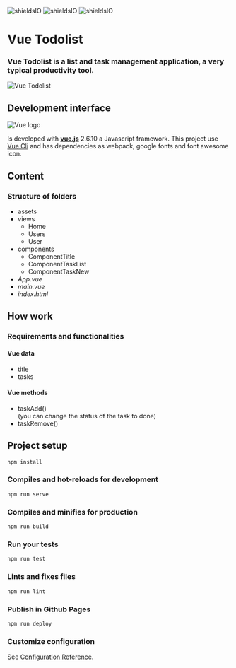 ![shieldsIO](https://img.shields.io/github/issues/beatrizsmerino/vue-todolist)
![shieldsIO](https://img.shields.io/github/forks/beatrizsmerino/vue-todolist)
![shieldsIO](https://img.shields.io/github/stars/beatrizsmerino/vue-todolist)

# Vue Todolist
### Vue Todolist is a list and task management application, a very typical productivity tool. 

![Vue Todolist](https://github.com/beatrizsmerino/vue-todolist/blob/master/README/images/vue-todolist.png)

## Development interface
![Vue logo](https://github.com/beatrizsmerino/vue-todolist/blob/master/README/images/vue-js-2.jpg)

Is developed with **[vue.js](https://vuejs.org/)** 2.6.10 a Javascript framework. This project use [Vue Cli](https://cli.vuejs.org/) and has dependencies as webpack, google fonts and font awesome icon.


## Content

### Structure of folders
- assets
- views
  - Home
  - Users
  - User
- components
  - ComponentTitle
  - ComponentTaskList
  - ComponentTaskNew  
- *App.vue*  
- *main.vue*  
- *index.html*
  

## How work
### Requirements and functionalities

#### Vue data
- title
- tasks
  
#### Vue methods
- taskAdd()  
(you can change the status of the task to done)
- taskRemove()

## Project setup
```
npm install
```

### Compiles and hot-reloads for development
```
npm run serve
```

### Compiles and minifies for production
```
npm run build
```

### Run your tests
```
npm run test
```

### Lints and fixes files
```
npm run lint
```
### Publish in Github Pages
```
npm run deploy
```

### Customize configuration
See [Configuration Reference](https://cli.vuejs.org/config/).

